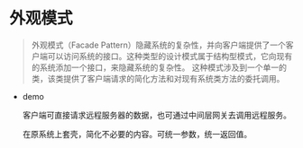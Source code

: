 # 外观模式

> 外观模式（Facade Pattern）隐藏系统的复杂性，并向客户端提供了一个客户端可以访问系统的接口。这种类型的设计模式属于结构型模式，它向现有的系统添加一个接口，来隐藏系统的复杂性。
这种模式涉及到一个单一的类，该类提供了客户端请求的简化方法和对现有系统类方法的委托调用。

- demo

    客户端可直接请求远程服务器的数据，也可通过中间层网关去调用远程服务。
    
    在原系统上套壳，简化不必要的内容。可统一参数，统一返回值。